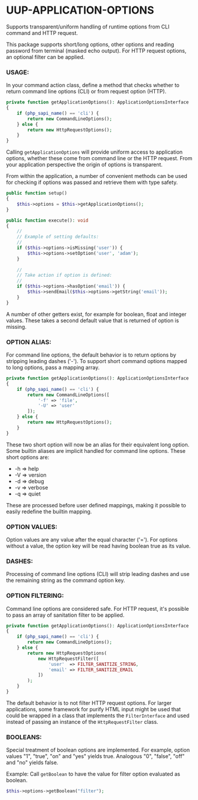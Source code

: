UUP-APPLICATION-OPTIONS
=======================================================================

Supports transparent/uniform handling of runtime options from CLI command and HTTP request. 

This package supports short/long options, other options and reading password from terminal (masked echo output). For
HTTP request options, an optional filter can be applied.

### USAGE:

In your command action class, define a method that checks whether to return command line options (CLI) or from request
option (HTTP).

```php
private function getApplicationOptions(): ApplicationOptionsInterface
{
    if (php_sapi_name() == 'cli') {
        return new CommandLineOptions();
    } else {
        return new HttpRequestOptions();
    }
}
```

Calling `getApplicationOptions` will provide uniform access to application options, whether these come from command 
line or the HTTP request. From your application perspective the origin of options is transparent.

From within the application, a number of convenient methods can be used for checking if options was passed and retrieve
them with type safety.

```php
public function setup() 
{
    $this->options = $this->getApplicationOptions();
}

public function execute(): void 
{
    // 
    // Example of setting defaults:
    // 
    if ($this->options->isMissing('user')) {
        $this->options->setOption('user', 'adam');
    }
    
    // 
    // Take action if option is defined:
    // 
    if ($this->options->hasOption('email')) {
        $this->sendEmail($this->options->getString('email'));
    }
}
```

A number of other getters exist, for example for boolean, float and integer values. These takes a second default value
that is returned of option is missing.

### OPTION ALIAS:

For command line options, the default behavior is to return options by stripping leading dashes ('-'). To support short
command options mapped to long options, pass a mapping array.

```php
private function getApplicationOptions(): ApplicationOptionsInterface
{
    if (php_sapi_name() == 'cli') {
        return new CommandLineOptions([
            '-f' => 'file',
            '-U' => 'user'
        ]);
    } else {
        return new HttpRequestOptions();
    }
}
```

These two short option will now be an alias for their equivalent long option. Some builtin aliases are implicit 
handled for command line options. These short options are:

* -h => help
* -V => version
* -d => debug
* -v => verbose
* -q => quiet

These are processed before user defined mappings, making it possible to easily redefine the builtin mapping.

### OPTION VALUES:

Option values are any value after the equal character ('='). For options without a value, the option key will be read
having boolean true as its value.

### DASHES:

Processing of command line options (CLI) will strip leading dashes and use the remaining string as the command option
key.

### OPTION FILTERING:

Command line options are considered safe. For HTTP request, it's possible to pass an array of sanitation filter to be
applied.

```php
private function getApplicationOptions(): ApplicationOptionsInterface
{
    if (php_sapi_name() == 'cli') {
        return new CommandLineOptions();
    } else {
        return new HttpRequestOptions(
            new HttpRequestFilter([
                'user'  => FILTER_SANITIZE_STRING,
                'email' => FILTER_SANITIZE_EMAIL
            ])
        );
    }
}
```

The default behavior is to not filter HTTP request options. For larger applications, some framework for purify HTML
input might be used that could be wrapped in a class that implements the `FilterInterface` and used instead of passing
an instance of the `HttpRequestFilter` class.

### BOOLEANS:

Special treatment of boolean options are implemented. For example, option values "1", "true", "on" and "yes" yields 
true. Analogous "0", "false", "off" and "no" yields false.

Example: Call `getBoolean` to have the value for filter option evaluated as boolean.

```php
$this->options->getBoolean("filter");
```
